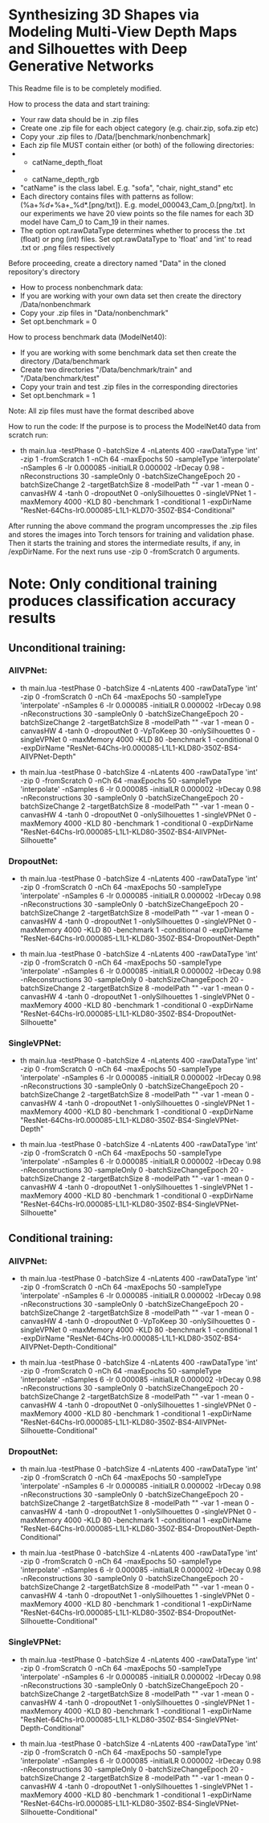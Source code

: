 # Synthesizing 3D Shapes via Modeling Multi-View Depth Maps and Silhouettes with Deep Generative Networks


This Readme file is to be completely modified.

How to process the data and start training:
* Your raw data should be in .zip files
* Create one .zip file for each object category (e.g. chair.zip, sofa.zip etc)
* Copy your .zip files to /Data/[benchmark/nonbenchmark]
* Each zip file MUST contain either (or both) of the following directories:
* 	- catName_depth_float
*	- catName_depth_rgb
* "catName" is the class label. E.g. "sofa", "chair, night_stand" etc
* Each directory contains files with patterns as follow: (%a+_%d+_%a+_%d*.[png/txt]). E.g. model_000043_Cam_0.[png/txt]. In our experiments we have 20 view points so the file names for each 3D model have Cam_0 to Cam_19 in their names.
* The option opt.rawDataType determines whether to process the .txt (float) or png (int) files. Set opt.rawDataType to 'float' and 'int' to read .txt or .png files respectively


Before proceeding, create a directory named "Data" in the cloned repository's directory
* How to process nonbenchmark data:
* If you are working with your own data set then create the directory /Data/nonbenchmark
* Copy your .zip files in "Data/nonbenchmark"
* Set opt.benchmark = 0

How to process benchmark data (ModelNet40):
* If you are working with some benchmark data set then create the directory /Data/benchmark
* Create two directories "/Data/benchmark/train" and "/Data/benchmark/test"
* Copy your train and test .zip files in the corresponding directories
* Set opt.benchmark = 1

Note: All zip files must have the format described above


How to run the code:
If the purpose is to process the ModelNet40 data from scratch run:

* th main.lua -testPhase 0 -batchSize 4 -nLatents 400 -rawDataType 'int' -zip 1 -fromScratch 1 -nCh 64 -maxEpochs 50 -sampleType 'interpolate' -nSamples 6 -lr 0.000085 -initialLR 0.000002 -lrDecay 0.98 -nReconstructions 30 -sampleOnly 0 -batchSizeChangeEpoch 20 -batchSizeChange 2 -targetBatchSize 8 -modelPath "" -var 1 -mean 0 -canvasHW 4 -tanh 0 -dropoutNet 0 -onlySilhouettes 0  -singleVPNet 1 -maxMemory 4000 -KLD 80 -benchmark 1 -conditional 1 -expDirName "ResNet-64Chs-lr0.000085-L1L1-KLD70-350Z-BS4-Conditional"

After running the above command the program uncompresses the .zip files and stores the images into Torch tensors for training and validation phase. Then it starts the training and stores the intermediate results, if any, in /expDirName.
For the next runs use -zip 0 -fromScratch 0 arguments.


# Note: Only conditional training produces classification accuracy results

## Unconditional training:
### AllVPNet:

* th main.lua -testPhase 0 -batchSize 4 -nLatents 400 -rawDataType 'int' -zip 0 -fromScratch 0 -nCh 64 -maxEpochs 50 -sampleType 'interpolate' -nSamples 6 -lr 0.000085 -initialLR 0.000002 -lrDecay 0.98 -nReconstructions 30 -sampleOnly 0 -batchSizeChangeEpoch 20 -batchSizeChange 2 -targetBatchSize 8 -modelPath "" -var 1 -mean 0 -canvasHW 4 -tanh 0 -dropoutNet 0 -VpToKeep 30 -onlySilhouettes 0  -singleVPNet 0 -maxMemory 4000 -KLD 80 -benchmark 1 -conditional 0 -expDirName "ResNet-64Chs-lr0.000085-L1L1-KLD80-350Z-BS4-AllVPNet-Depth"

* th main.lua -testPhase 0 -batchSize 4 -nLatents 400 -rawDataType 'int' -zip 0 -fromScratch 0 -nCh 64 -maxEpochs 50 -sampleType 'interpolate' -nSamples 6 -lr 0.000085 -initialLR 0.000002 -lrDecay 0.98 -nReconstructions 30 -sampleOnly 0 -batchSizeChangeEpoch 20 -batchSizeChange 2 -targetBatchSize 8 -modelPath "" -var 1 -mean 0 -canvasHW 4 -tanh 0 -dropoutNet 0 -onlySilhouettes 1  -singleVPNet 0 -maxMemory 4000 -KLD 80 -benchmark 1 -conditional 0 -expDirName "ResNet-64Chs-lr0.000085-L1L1-KLD80-350Z-BS4-AllVPNet-Silhouette"

### DropoutNet:

* th main.lua -testPhase 0 -batchSize 4 -nLatents 400 -rawDataType 'int' -zip 0 -fromScratch 0 -nCh 64 -maxEpochs 50 -sampleType 'interpolate' -nSamples 6 -lr 0.000085 -initialLR 0.000002 -lrDecay 0.98 -nReconstructions 30 -sampleOnly 0 -batchSizeChangeEpoch 20 -batchSizeChange 2 -targetBatchSize 8 -modelPath "" -var 1 -mean 0 -canvasHW 4 -tanh 0 -dropoutNet 1 -onlySilhouettes 0  -singleVPNet 0 -maxMemory 4000 -KLD 80 -benchmark 1 -conditional 0 -expDirName "ResNet-64Chs-lr0.000085-L1L1-KLD80-350Z-BS4-DropoutNet-Depth"

* th main.lua -testPhase 0 -batchSize 4 -nLatents 400 -rawDataType 'int' -zip 0 -fromScratch 0 -nCh 64 -maxEpochs 50 -sampleType 'interpolate' -nSamples 6 -lr 0.000085 -initialLR 0.000002 -lrDecay 0.98 -nReconstructions 30 -sampleOnly 0 -batchSizeChangeEpoch 20 -batchSizeChange 2 -targetBatchSize 8 -modelPath "" -var 1 -mean 0 -canvasHW 4 -tanh 0 -dropoutNet 1 -onlySilhouettes 1  -singleVPNet 0 -maxMemory 4000 -KLD 80 -benchmark 1 -conditional 0 -expDirName "ResNet-64Chs-lr0.000085-L1L1-KLD80-350Z-BS4-DropoutNet-Silhouette"

### SingleVPNet:

* th main.lua -testPhase 0 -batchSize 4 -nLatents 400 -rawDataType 'int' -zip 0 -fromScratch 0 -nCh 64 -maxEpochs 50 -sampleType 'interpolate' -nSamples 6 -lr 0.000085 -initialLR 0.000002 -lrDecay 0.98 -nReconstructions 30 -sampleOnly 0 -batchSizeChangeEpoch 20 -batchSizeChange 2 -targetBatchSize 8 -modelPath "" -var 1 -mean 0 -canvasHW 4 -tanh 0 -dropoutNet 1 -onlySilhouettes 0  -singleVPNet 1 -maxMemory 4000 -KLD 80 -benchmark 1 -conditional 0 -expDirName "ResNet-64Chs-lr0.000085-L1L1-KLD80-350Z-BS4-SingleVPNet-Depth"

* th main.lua -testPhase 0 -batchSize 4 -nLatents 400 -rawDataType 'int' -zip 0 -fromScratch 0 -nCh 64 -maxEpochs 50 -sampleType 'interpolate' -nSamples 6 -lr 0.000085 -initialLR 0.000002 -lrDecay 0.98 -nReconstructions 30 -sampleOnly 0 -batchSizeChangeEpoch 20 -batchSizeChange 2 -targetBatchSize 8 -modelPath "" -var 1 -mean 0 -canvasHW 4 -tanh 0 -dropoutNet 1 -onlySilhouettes 1  -singleVPNet 1 -maxMemory 4000 -KLD 80 -benchmark 1 -conditional 0 -expDirName "ResNet-64Chs-lr0.000085-L1L1-KLD80-350Z-BS4-SingleVPNet-Silhouette"


## Conditional training:
### AllVPNet:

* th main.lua -testPhase 0 -batchSize 4 -nLatents 400 -rawDataType 'int' -zip 0 -fromScratch 0 -nCh 64 -maxEpochs 50 -sampleType 'interpolate' -nSamples 6 -lr 0.000085 -initialLR 0.000002 -lrDecay 0.98 -nReconstructions 30 -sampleOnly 0 -batchSizeChangeEpoch 20 -batchSizeChange 2 -targetBatchSize 8 -modelPath "" -var 1 -mean 0 -canvasHW 4 -tanh 0 -dropoutNet 0 -VpToKeep 30 -onlySilhouettes 0  -singleVPNet 0 -maxMemory 4000 -KLD 80 -benchmark 1 -conditional 1 -expDirName "ResNet-64Chs-lr0.000085-L1L1-KLD80-350Z-BS4-AllVPNet-Depth-Conditional"

* th main.lua -testPhase 0 -batchSize 4 -nLatents 400 -rawDataType 'int' -zip 0 -fromScratch 0 -nCh 64 -maxEpochs 50 -sampleType 'interpolate' -nSamples 6 -lr 0.000085 -initialLR 0.000002 -lrDecay 0.98 -nReconstructions 30 -sampleOnly 0 -batchSizeChangeEpoch 20 -batchSizeChange 2 -targetBatchSize 8 -modelPath "" -var 1 -mean 0 -canvasHW 4 -tanh 0 -dropoutNet 0 -onlySilhouettes 1  -singleVPNet 0 -maxMemory 4000 -KLD 80 -benchmark 1 -conditional 1 -expDirName "ResNet-64Chs-lr0.000085-L1L1-KLD80-350Z-BS4-AllVPNet-Silhouette-Conditional"

### DropoutNet:

* th main.lua -testPhase 0 -batchSize 4 -nLatents 400 -rawDataType 'int' -zip 0 -fromScratch 0 -nCh 64 -maxEpochs 50 -sampleType 'interpolate' -nSamples 6 -lr 0.000085 -initialLR 0.000002 -lrDecay 0.98 -nReconstructions 30 -sampleOnly 0 -batchSizeChangeEpoch 20 -batchSizeChange 2 -targetBatchSize 8 -modelPath "" -var 1 -mean 0 -canvasHW 4 -tanh 0 -dropoutNet 1 -onlySilhouettes 0  -singleVPNet 0 -maxMemory 4000 -KLD 80 -benchmark 1 -conditional 1 -expDirName "ResNet-64Chs-lr0.000085-L1L1-KLD80-350Z-BS4-DropoutNet-Depth-Conditional"

* th main.lua -testPhase 0 -batchSize 4 -nLatents 400 -rawDataType 'int' -zip 0 -fromScratch 0 -nCh 64 -maxEpochs 50 -sampleType 'interpolate' -nSamples 6 -lr 0.000085 -initialLR 0.000002 -lrDecay 0.98 -nReconstructions 30 -sampleOnly 0 -batchSizeChangeEpoch 20 -batchSizeChange 2 -targetBatchSize 8 -modelPath "" -var 1 -mean 0 -canvasHW 4 -tanh 0 -dropoutNet 1 -onlySilhouettes 1  -singleVPNet 0 -maxMemory 4000 -KLD 80 -benchmark 1 -conditional 1 -expDirName "ResNet-64Chs-lr0.000085-L1L1-KLD80-350Z-BS4-DropoutNet-Silhouette-Conditional"

### SingleVPNet:

* th main.lua -testPhase 0 -batchSize 4 -nLatents 400 -rawDataType 'int' -zip 0 -fromScratch 0 -nCh 64 -maxEpochs 50 -sampleType 'interpolate' -nSamples 6 -lr 0.000085 -initialLR 0.000002 -lrDecay 0.98 -nReconstructions 30 -sampleOnly 0 -batchSizeChangeEpoch 20 -batchSizeChange 2 -targetBatchSize 8 -modelPath "" -var 1 -mean 0 -canvasHW 4 -tanh 0 -dropoutNet 1 -onlySilhouettes 0  -singleVPNet 1 -maxMemory 4000 -KLD 80 -benchmark 1 -conditional 1 -expDirName "ResNet-64Chs-lr0.000085-L1L1-KLD80-350Z-BS4-SingleVPNet-Depth-Conditional"

* th main.lua -testPhase 0 -batchSize 4 -nLatents 400 -rawDataType 'int' -zip 0 -fromScratch 0 -nCh 64 -maxEpochs 50 -sampleType 'interpolate' -nSamples 6 -lr 0.000085 -initialLR 0.000002 -lrDecay 0.98 -nReconstructions 30 -sampleOnly 0 -batchSizeChangeEpoch 20 -batchSizeChange 2 -targetBatchSize 8 -modelPath "" -var 1 -mean 0 -canvasHW 4 -tanh 0 -dropoutNet 1 -onlySilhouettes 1  -singleVPNet 1 -maxMemory 4000 -KLD 80 -benchmark 1 -conditional 1 -expDirName "ResNet-64Chs-lr0.000085-L1L1-KLD80-350Z-BS4-SingleVPNet-Silhouette-Conditional"
